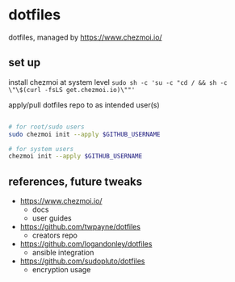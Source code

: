 # dotfiles

dotfiles, managed by https://www.chezmoi.io/

## set up

install chezmoi at system level
`sudo sh -c 'su -c "cd / && sh -c \"\$(curl -fsLS get.chezmoi.io)\""'`

apply/pull dotfiles repo to as intended user(s)
```sh

# for root/sudo users
sudo chezmoi init --apply $GITHUB_USERNAME

# for system users
chezmoi init --apply $GITHUB_USERNAME

```

## references, future tweaks
- https://www.chezmoi.io/
	- docs
	- user guides
- https://github.com/twpayne/dotfiles
	- creators repo
- https://github.com/logandonley/dotfiles
	- ansible integration
- https://github.com/sudopluto/dotfiles
	- encryption usage


